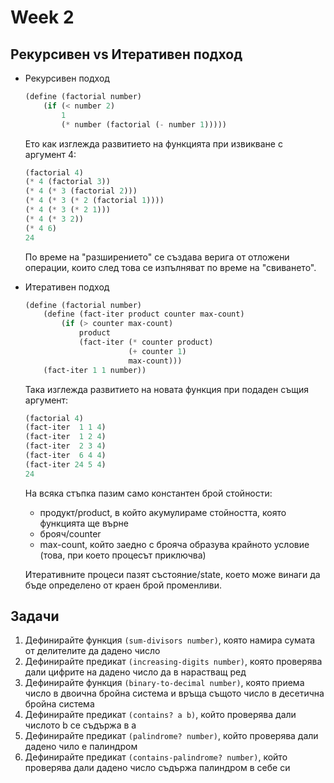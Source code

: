 # Week 2

## Рекурсивен vs Итеративен подход

- Рекурсивен подход

  ```scheme
  (define (factorial number)
      (if (< number 2)
          1
          (* number (factorial (- number 1)))))
  ```

  Ето как изглежда развитието на функцията при извикване с аргумент 4:

  ```scheme
  (factorial 4)
  (* 4 (factorial 3))
  (* 4 (* 3 (factorial 2)))
  (* 4 (* 3 (* 2 (factorial 1))))
  (* 4 (* 3 (* 2 1)))
  (* 4 (* 3 2))
  (* 4 6)
  24
  ```
  По време на "разширението" се създава верига от отложени операции, които след това се изпълняват по време на "свиването".

- Итеративен подход
  
    ```scheme
    (define (factorial number)
        (define (fact-iter product counter max-count)
            (if (> counter max-count)
                product
                (fact-iter (* counter product)
                           (+ counter 1)
                           max-count)))
        (fact-iter 1 1 number))
    ```

    Така изглежда развитието на новата функция при подаден същия аргумент:

    ```scheme
    (factorial 4)
    (fact-iter  1 1 4)
    (fact-iter  1 2 4)
    (fact-iter  2 3 4)
    (fact-iter  6 4 4)
    (fact-iter 24 5 4)
    24
    ```

    На всяка стъпка пазим само константен брой стойности:
    * продукт/product, в който акумулираме стойността, която функцията ще върне
    * брояч/counter
    * max-count, който заедно с брояча образува крайното условие (това, при което процесът приключва)

    Итеративните процеси пазят състояние/state, което може винаги да бъде определено от краен брой променливи.

## Задачи

1. Дефинирайте функция `(sum-divisors number)`, която намира сумата от делителите да дадено число
2. Дефинирайте предикат `(increasing-digits number)`, която проверява дали цифрите на дадено число да в нарастващ ред
3. Дефинирайте функция `(binary-to-decimal number)`, която приема число в двоична бройна система и връща същото число в десетична бройна система
4. Дефинирайте предикат `(contains? a b)`, който проверява дали числото b се съдържа в a
5. Дефинирайте предикат `(palindrome? number)`, който проверява дали дадено чило е палиндром
6. Дефинирайте предикат `(contains-palindrome? number)`, който проверява дали дадено число съдържа палиндром в себе си 